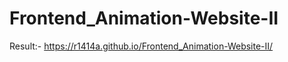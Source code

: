 # Frontend_Animation-Website-II

Result:- <a href="https://r1414a.github.io/Frontend_Animation-Website-II/">https://r1414a.github.io/Frontend_Animation-Website-II/</a>
